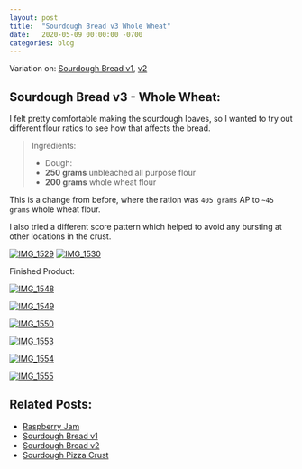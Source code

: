 ```yaml
---
layout: post
title:  "Sourdough Bread v3 Whole Wheat"
date:   2020-05-09 00:00:00 -0700
categories: blog
---
```


Variation on: [Sourdough Bread v1](/blog/2020/04/18/Sourdogh-Bread-v1.html), [v2](/blog/2020/04/25/Sourdogh-Bread-v2.html)

Sourdough Bread v3 - Whole Wheat:
- 
I felt pretty comfortable making the sourdough loaves, so I wanted to try out different flour ratios to see how that 
affects the bread. 

>Ingredients:
>- Dough:
>  - **250 grams** unbleached all purpose flour
>  - **200 grams** whole wheat flour

This is a change from before, where the ration was `405 grams` AP to `~45 grams` whole wheat flour.

I also tried a different score pattern which helped to avoid any bursting at other locations in the crust. 

<a data-flickr-embed="true" href="https://www.flickr.com/photos/188265593@N07/49880745828/in/datetaken-public/" title="IMG_1529"><img src="https://live.staticflickr.com/65535/49880745828_f5c7eab810_c.jpg" alt="IMG_1529"></a><script async src="//embedr.flickr.com/assets/client-code.js" charset="utf-8"></script>
<a data-flickr-embed="true" href="https://www.flickr.com/photos/188265593@N07/49881581507/in/datetaken-public/" title="IMG_1530"><img src="https://live.staticflickr.com/65535/49881581507_98fe8abc1b_c.jpg" alt="IMG_1530"></a><script async src="//embedr.flickr.com/assets/client-code.js" charset="utf-8"></script>

Finished Product:

<a data-flickr-embed="true" href="https://www.flickr.com/photos/188265593@N07/49881582712/in/datetaken-public/" title="IMG_1548"><img src="https://live.staticflickr.com/65535/49881582712_07aa888923_c.jpg" alt="IMG_1548"></a><script async src="//embedr.flickr.com/assets/client-code.js" charset="utf-8"></script>

<a data-flickr-embed="true" href="https://www.flickr.com/photos/188265593@N07/49881582342/in/datetaken-public/" title="IMG_1549"><img src="https://live.staticflickr.com/65535/49881582342_b1a6dcff36_c.jpg" alt="IMG_1549"></a><script async src="//embedr.flickr.com/assets/client-code.js" charset="utf-8"></script>

<a data-flickr-embed="true" href="https://www.flickr.com/photos/188265593@N07/49880746043/in/datetaken-public/" title="IMG_1550"><img src="https://live.staticflickr.com/65535/49880746043_82dfd88cb0_c.jpg" alt="IMG_1550"></a><script async src="//embedr.flickr.com/assets/client-code.js" charset="utf-8"></script>

<a data-flickr-embed="true" href="https://www.flickr.com/photos/188265593@N07/49880855348/in/datetaken-public/" title="IMG_1553"><img src="https://live.staticflickr.com/65535/49880855348_0c50c09164_c.jpg" alt="IMG_1553"></a><script async src="//embedr.flickr.com/assets/client-code.js" charset="utf-8"></script>

<a data-flickr-embed="true" href="https://www.flickr.com/photos/188265593@N07/49881675372/in/datetaken-public/" title="IMG_1554"><img src="https://live.staticflickr.com/65535/49881675372_58c87c962e_c.jpg" alt="IMG_1554"></a><script async src="//embedr.flickr.com/assets/client-code.js" charset="utf-8"></script>

<a data-flickr-embed="true" href="https://www.flickr.com/photos/188265593@N07/49881675457/in/datetaken-public/" title="IMG_1555"><img src="https://live.staticflickr.com/65535/49881675457_e0a21bb27c_c.jpg" alt="IMG_1555"></a><script async src="//embedr.flickr.com/assets/client-code.js" charset="utf-8"></script>

Related Posts:
-
- [Raspberry Jam](/blog/2020/05/10/Raspberry-Jam.html)
- [Sourdough Bread v1](/blog/2020/04/18/Sourdogh-Bread-v1.html)
- [Sourdough Bread v2](/blog/2020/04/25/Sourdogh-Bread-v2.html)
- [Sourdough Pizza Crust](/blog/2020/05/17/Sourdough-Pizza-Crust.html)